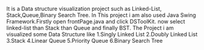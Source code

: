 It is a Data structure visualization project such as Linked-List, Stack,Queue,Binary Search Tree. In This project i am also used Java Swing Framework.Firstly open frontPage.java and click DSToolKit. now select linked-list than Stack than Queue and finally BST.
The Project i am visualized some Data Structure like
1.Singly Linked List
2.Doubly Linked List
3.Stack
4.Linear Queue
5.Priority Queue
6.Binary Search Tree
